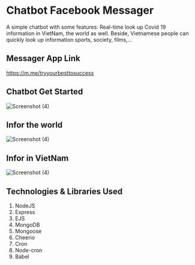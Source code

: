 # Chatbot Facebook Messager

A simple chatbot with some features: Real-time look up Covid 19 information in VietNam, the world as well. Beside, Vietnamese people can quickly look up information sports, society, films,...

## Messager App Link

https://m.me/tryyourbesttosuccess

## Chatbot Get Started

![Screenshot (4)](https://bitly.com/chatbot-get-started)

## Infor the world

![Screenshot (4)](https://bitly.com/world-covid-info)

## Infor in VietNam

![Screenshot (4)](https://bitly.com/viet-nam-info-covid)

## Technologies & Libraries Used

1.  NodeJS
2.  Express
3.  EJS
4.  MongoDB
5.  Mongoose
6.  Cheerio
7.  Cron
8.  Node-cron
9.  Babel
